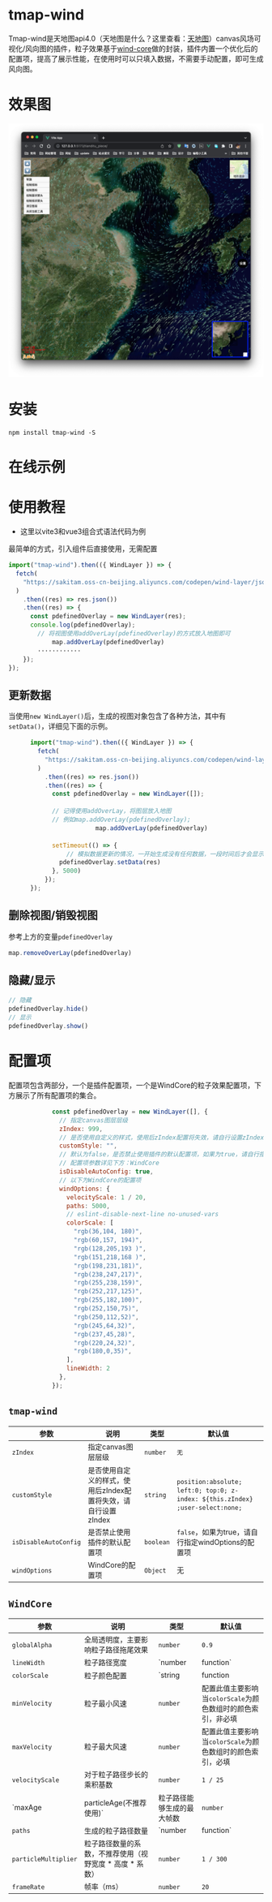 # tmap-wind

Tmap-wind是天地图api4.0（天地图是什么？这里查看：[天地图](http://lbs.tianditu.gov.cn/api/js4.0/guide.html)）canvas风场可视化/风向图的插件，粒子效果基于[wind-core](https://github.com/sakitam-fdd/wind-layer/tree/master/packages/core)做的封装，插件内置一个优化后的配置项，提高了展示性能，在使用时可以只填入数据，不需要手动配置，即可生成风向图。

# 效果图

![截屏2022-11-30 20.08.42](./img/demo-1.png)

# 安装

```shell
npm install tmap-wind -S
```

# 在线示例



# 使用教程

- 这里以vite3和vue3组合式语法代码为例

最简单的方式，引入组件后直接使用，无需配置

```js
import("tmap-wind").then(({ WindLayer }) => {
  fetch(
    "https://sakitam.oss-cn-beijing.aliyuncs.com/codepen/wind-layer/json/wind.json"
  )
    .then((res) => res.json())
    .then((res) => {
      const pdefinedOverlay = new WindLayer(res);
      console.log(pdefinedOverlay);
     	// 将视图使用addOverLay(pdefinedOverlay)的方式放入地图即可
			map.addOverLay(pdefinedOverlay)
     	············
    });
});
```

## 更新数据

当使用`new WindLayer()`后，生成的视图对象包含了各种方法，其中有`setData()`，详细见下面的示例。

```js
      import("tmap-wind").then(({ WindLayer }) => {
        fetch(
          "https://sakitam.oss-cn-beijing.aliyuncs.com/codepen/wind-layer/json/wind.json"
        )
          .then((res) => res.json())
          .then((res) => {
            const pdefinedOverlay = new WindLayer([]);
            
            // 记得使用addOverLay，将图层放入地图
            // 例如map.addOverLay(pdefinedOverlay);
						map.addOverLay(pdefinedOverlay)
						
            setTimeout(() => {
            	// 模拟数据更新的情况，一开始生成没有任何数据，一段时间后才会显示数据
              pdefinedOverlay.setData(res)
            }, 5000)
          });
      });
```

## 删除视图/销毁视图

参考上方的变量`pdefinedOverlay`

```js
map.removeOverLay(pdefinedOverlay)
```

## 隐藏/显示

```js
// 隐藏
pdefinedOverlay.hide()
// 显示
pdefinedOverlay.show()
```

# 配置项

配置项包含两部分，一个是插件配置项，一个是WindCore的粒子效果配置项，下方展示了所有配置项的集合。

```js
            const pdefinedOverlay = new WindLayer([], {
              // 指定canvas图层层级
              zIndex: 999,
              // 是否使用自定义的样式，使用后zIndex配置将失效，请自行设置zIndex
              customStyle: "",
              // 默认为false，是否禁止使用插件的默认配置项，如果为true，请自行指定windOptions的配置项，
              // 配置项参数详见下方：WindCore
              isDisableAutoConfig: true,
              // 以下为WindCore的配置项
              windOptions: {
                velocityScale: 1 / 20,
                paths: 5000,
                // eslint-disable-next-line no-unused-vars
                colorScale: [
                  "rgb(36,104, 180)",
                  "rgb(60,157, 194)",
                  "rgb(128,205,193 )",
                  "rgb(151,218,168 )",
                  "rgb(198,231,181)",
                  "rgb(238,247,217)",
                  "rgb(255,238,159)",
                  "rgb(252,217,125)",
                  "rgb(255,182,100)",
                  "rgb(252,150,75)",
                  "rgb(250,112,52)",
                  "rgb(245,64,32)",
                  "rgb(237,45,28)",
                  "rgb(220,24,32)",
                  "rgb(180,0,35)",
                ],
                lineWidth: 2
              },
            });
```



## `tmap-wind`

| 参数                  | 说明                                                         | 类型      | 默认值                                                       |
| --------------------- | ------------------------------------------------------------ | --------- | ------------------------------------------------------------ |
| `zIndex`              | 指定canvas图层层级                                           | `number`  | `无`                                                         |
| `customStyle`         | 是否使用自定义的样式，使用后zIndex配置将失效，请自行设置zIndex | `string`  | `position:absolute; left:0; top:0; z-index: ${this.zIndex} ;user-select:none;` |
| `isDisableAutoConfig` | 是否禁止使用插件的默认配置项                                 | `boolean` | `false`，如果为true，请自行指定windOptions的配置项           |
| `windOptions`         | WindCore的配置项                                             | `Object`  | 无                                                           |

## `WindCore`

| 参数                               | 说明                                                     | 类型                       | 默认值                                                       |
| ---------------------------------- | -------------------------------------------------------- | -------------------------- | ------------------------------------------------------------ |
| `globalAlpha`                      | 全局透明度，主要影响粒子路径拖尾效果                     | `number`                   | `0.9`                                                        |
| `lineWidth`                        | 粒子路径宽度                                             | `number|function`          | `1`, 当为回调函数时，参数`function(m:对应点风速值) => number` |
| `colorScale`                       | 粒子颜色配置                                             | `string|function|string[]` | `#fff`，当为回调函数时，参数`function(m:对应点风速值) => string` |
| `minVelocity`                      | 粒子最小风速                                             | `number`                   | 配置此值主要影响当`colorScale`为颜色数组时的颜色索引，非必填 |
| `maxVelocity`                      | 粒子最大风速                                             | `number`                   | 配置此值主要影响当`colorScale`为颜色数组时的颜色索引，必填   |
| `velocityScale`                    | 对于粒子路径步长的乘积基数                               | `number`                   | `1 / 25`                                                     |
| `maxAge | particleAge(不推荐使用)` | 粒子路径能够生成的最大帧数                               | `number`                   | `90`                                                         |
| `paths`                            | 生成的粒子路径数量                                       | `number|function`          | `800`, 当为回调函数时，参数`function(m:对应点风速值) => number` |
| `particleMultiplier`               | 粒子路径数量的系数，不推荐使用（视野宽度 * 高度 * 系数） | `number`                   | `1 / 300`                                                    |
| `frameRate`                        | 帧率（ms）                                               | `number`                   | `20`                                                         |

